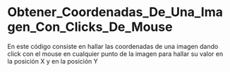# Obtener_Coordenadas_De_Una_Imagen_Con_Clicks_De_Mouse
En este código consiste en hallar las coordenadas de una imagen dando click con el mouse en cualquier punto de la imagen para hallar su valor  en la posición X y en la posición Y
